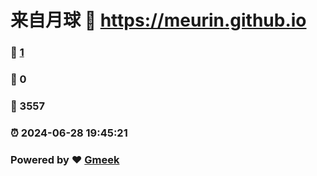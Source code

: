 # 来自月球 :link: https://meurin.github.io 
### :page_facing_up: [1](https://meurin.github.io/tag.html) 
### :speech_balloon: 0 
### :hibiscus: 3557 
### :alarm_clock: 2024-06-28 19:45:21 
### Powered by :heart: [Gmeek](https://github.com/Meekdai/Gmeek)
